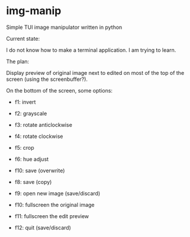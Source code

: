 # img-manip
Simple TUI image manipulator written in python


Current state:

I do not know how to make a terminal application. I am trying to learn.


The plan:

Display preview of original image next to edited on most of the top of the screen (using the screenbuffer?).

On the bottom of the screen, some options:

- f1: invert
- f2: grayscale
- f3: rotate anticlockwise
- f4: rotate clockwise

- f5: crop
- f6: hue adjust
- f10: save (overwrite)
- f8: save (copy)

- f9: open new image (save/discard)
- f10: fullscreen the original image
- f11: fullscreen the edit preview
- f12: quit (save/discard)